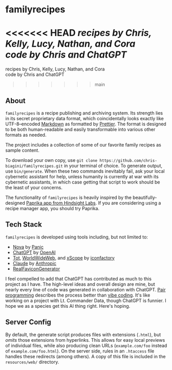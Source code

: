 # familyrecipes

<<<<<<< HEAD
_recipes by Chris, Kelly, Lucy, Nathan, and Cora_  
_code by Chris and ChatGPT_
=======
recipes by Chris, Kelly, Lucy, Nathan, and Cora  
code by Chris and ChatGPT
>>>>>>> main

## About

`familyrecipes` is a recipe publishing and archiving system. Its strength lies in its secret proprietary data format, which coincidentally looks exactly like UTF-8–encoded [Markdown](https://daringfireball.net/projects/markdown/) as formatted by [Prettier](https://prettier.io). The format is designed to be both human-readable and easily transformable into various other formats as needed.

The project includes a collection of some of our favorite family recipes as sample content.

To download your own copy, use `git clone https://github.com/chris-biagini/familyrecipes.git` in your terminal of choice. To generate output, use `bin/generate`. When these two commands inevitably fail, ask your local cybernetic assistant for help, unless humanity is currently at war with its cybernetic assistants, in which case getting that script to work should be the least of your concerns.

The functionality of `familyrecipes` is heavily inspired by the beautifully-designed [Paprika app from Hindsight Labs](https://www.paprikaapp.com). If you are considering using a recipe manager app, you should try Paprika.

## Tech Stack

`familyrecipes` is developed using tools including, but not limited to:

- [Nova](https://nova.app) by [Panic](https://www.panic.com)
- [ChatGPT](https://chatgpt.com/) by [OpenAI](https://openai.com/)
- [Tot](https://tot.rocks), [WorldWideWeb](https://iconfactory.com/worldwideweb/), and [xScope](https://xscopeapp.com) by [iconfactory](https://iconfactory.com)
- [Claude](https://claude.ai/) by [Anthropic](https://www.anthropic.com/)
- [RealFaviconGenerator](https://realfavicongenerator.net/)

I feel compelled to add that ChatGPT has contributed as much to this project as I have. The high-level ideas and overall design are mine, but nearly every line of code was generated in collaboration with ChatGPT. [Pair programming](https://en.wikipedia.org/wiki/Pair_programming) describes the process better than [vibe coding](https://en.wikipedia.org/wiki/Vibe_coding). It's like working on a project with Lt. Commander Data, though ChatGPT is funnier. I hope we as a species get this AI thing right. Here's hoping.

## Server Config

By default, the generate script produces files with extensions (`.html`), but _omits_ those extensions from hyperlinks. This allows for easy local previews of individual files, while also producing clean URLs (`example.com/foo` instead of `example.com/foo.html`). On the server side, rules in an `.htaccess` file handles these redirects (among others). A copy of this file is included in the `resources/web/` directory.
